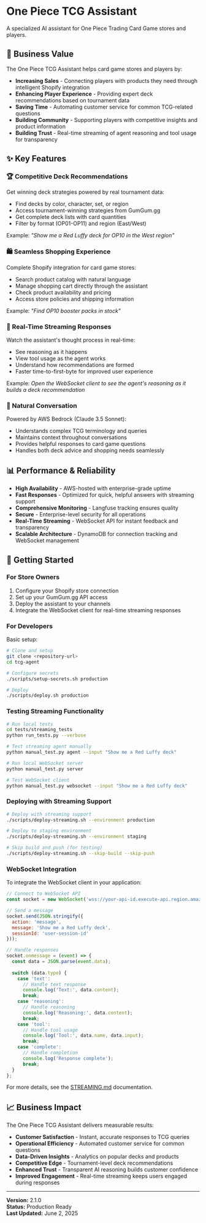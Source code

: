 # One Piece TCG Assistant

A specialized AI assistant for One Piece Trading Card Game stores and players.

## 🎯 Business Value

The One Piece TCG Assistant helps card game stores and players by:

- **Increasing Sales** - Connecting players with products they need through intelligent Shopify integration
- **Enhancing Player Experience** - Providing expert deck recommendations based on tournament data
- **Saving Time** - Automating customer service for common TCG-related questions
- **Building Community** - Supporting players with competitive insights and product information
- **Building Trust** - Real-time streaming of agent reasoning and tool usage for transparency

## ✨ Key Features

### 🏆 Competitive Deck Recommendations

Get winning deck strategies powered by real tournament data:

- Find decks by color, character, set, or region
- Access tournament-winning strategies from GumGum.gg
- Get complete deck lists with card quantities
- Filter by format (OP01-OP11) and region (East/West)

Example: *"Show me a Red Luffy deck for OP10 in the West region"*

### 🛍️ Seamless Shopping Experience

Complete Shopify integration for card game stores:

- Search product catalog with natural language
- Manage shopping cart directly through the assistant
- Check product availability and pricing
- Access store policies and shipping information

Example: *"Find OP10 booster packs in stock"*

### 🔄 Real-Time Streaming Responses

Watch the assistant's thought process in real-time:

- See reasoning as it happens
- View tool usage as the agent works
- Understand how recommendations are formed
- Faster time-to-first-byte for improved user experience

Example: *Open the WebSocket client to see the agent's reasoning as it builds a deck recommendation*

### 🤖 Natural Conversation

Powered by AWS Bedrock (Claude 3.5 Sonnet):

- Understands complex TCG terminology and queries
- Maintains context throughout conversations
- Provides helpful responses to card game questions
- Handles both deck advice and shopping needs seamlessly

## 📊 Performance & Reliability

- **High Availability** - AWS-hosted with enterprise-grade uptime
- **Fast Responses** - Optimized for quick, helpful answers with streaming support
- **Comprehensive Monitoring** - Langfuse tracking ensures quality
- **Secure** - Enterprise-level security for all operations
- **Real-Time Streaming** - WebSocket API for instant feedback and transparency
- **Scalable Architecture** - DynamoDB for connection tracking and WebSocket management

## 🚀 Getting Started

### For Store Owners

1. Configure your Shopify store connection
2. Set up your GumGum.gg API access
3. Deploy the assistant to your channels
4. Integrate the WebSocket client for real-time streaming responses

### For Developers

Basic setup:

```bash
# Clone and setup
git clone <repository-url>
cd tcg-agent

# Configure secrets
./scripts/setup-secrets.sh production

# Deploy
./scripts/deploy.sh production
```

### Testing Streaming Functionality

```bash
# Run local tests
cd tests/streaming_tests
python run_tests.py --verbose

# Test streaming agent manually
python manual_test.py agent --input "Show me a Red Luffy deck"

# Run local WebSocket server
python manual_test.py server

# Test WebSocket client
python manual_test.py websocket --input "Show me a Red Luffy deck"
```

### Deploying with Streaming Support

```bash
# Deploy with streaming support
./scripts/deploy-streaming.sh --environment production

# Deploy to staging environment
./scripts/deploy-streaming.sh --environment staging

# Skip build and push (for testing)
./scripts/deploy-streaming.sh --skip-build --skip-push
```

### WebSocket Integration

To integrate the WebSocket client in your application:

```javascript
// Connect to WebSocket API
const socket = new WebSocket('wss://your-api-id.execute-api.region.amazonaws.com/production');

// Send a message
socket.send(JSON.stringify({
  action: 'message',
  message: 'Show me a Red Luffy deck',
  sessionId: 'user-session-id'
}));

// Handle responses
socket.onmessage = (event) => {
  const data = JSON.parse(event.data);
  
  switch (data.type) {
    case 'text':
      // Handle text response
      console.log('Text:', data.content);
      break;
    case 'reasoning':
      // Handle reasoning
      console.log('Reasoning:', data.content);
      break;
    case 'tool':
      // Handle tool usage
      console.log('Tool:', data.name, data.input);
      break;
    case 'complete':
      // Handle completion
      console.log('Response complete');
      break;
  }
};
```

For more details, see the [STREAMING.md](STREAMING.md) documentation.

## 📈 Business Impact

The One Piece TCG Assistant delivers measurable results:

- **Customer Satisfaction** - Instant, accurate responses to TCG queries
- **Operational Efficiency** - Automated customer service for common questions
- **Data-Driven Insights** - Analytics on popular decks and products
- **Competitive Edge** - Tournament-level deck recommendations
- **Enhanced Trust** - Transparent AI reasoning builds customer confidence
- **Improved Engagement** - Real-time streaming keeps users engaged during responses

---

**Version:** 2.1.0  
**Status:** Production Ready  
**Last Updated:** June 2, 2025

